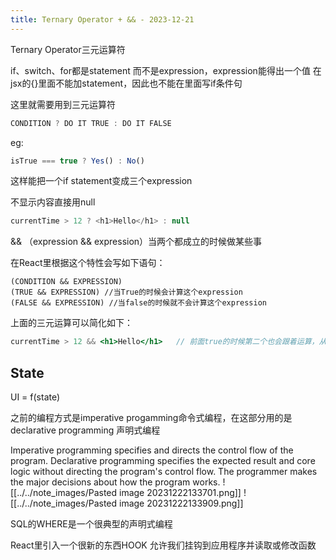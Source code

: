 ```yaml
---
title: Ternary Operator + && - 2023-12-21
---
```


Ternary Operator三元运算符

if、switch、for都是statement 而不是expression，expression能得出一个值
在jsx的{}里面不能加statement，因此也不能在里面写if条件句

这里就需要用到三元运算符

```js
CONDITION ? DO IT TRUE : DO IT FALSE
```

eg:
```js
isTrue === true ? Yes() : No()
```
这样能把一个if statement变成三个expression

不显示内容直接用null
```js
currentTime > 12 ? <h1>Hello</h1> : null
```



&& 
（expression && expression）当两个都成立的时候做某些事

在React里根据这个特性会写如下语句：

```JS
(CONDITION && EXPRESSION)
(TRUE && EXPRESSION) //当True的时候会计算这个expression
(FALSE && EXPRESSION) //当false的时候就不会计算这个expression
```

上面的三元运算可以简化如下：
```jsx
currentTime > 12 && <h1>Hello</h1>   // 前面true的时候第二个也会跟着运算，从而达成if判断
```


## State

UI = f(state)

之前的编程方式是imperative progamming命令式编程，在这部分用的是declarative programming 声明式编程

Imperative programming specifies and directs the control flow of the program.
Declarative programming specifies the expected result and core logic without directing the program's control flow. The programmer makes the major decisions about how the program works.
![[../../note_images/Pasted image 20231222133701.png]]
![[../../note_images/Pasted image 20231222133909.png]]

SQL的WHERE是一个很典型的声明式编程

React里引入一个很新的东西HOOK
允许我们挂钩到应用程序并读取或修改函数